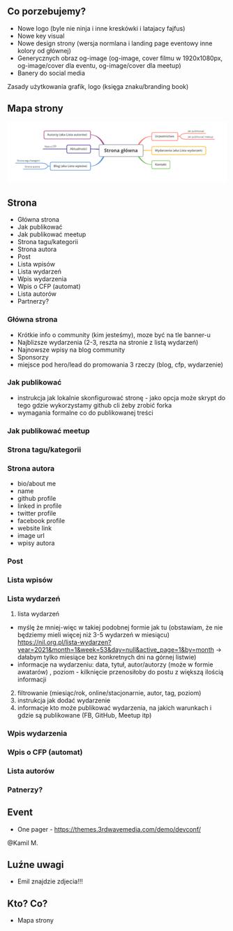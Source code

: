 ## Co porzebujemy?

- Nowe logo (byle nie ninja i inne kreskówki i latajacy fajfus)
- Nowe key visual
- Nowe design strony (wersja normlana i landing page eventowy inne kolory od głównej)
- Generycznych obraz og-image (og-image, cover filmu w 1920x1080px, og-image/cover dla eventu, og-image/cover dla meetup)
- Banery do social media

Zasady użytkowania grafik, logo (księga znaku/branding book)

## Mapa strony

![site map](site_map.png "Site map")

## Strona

- Główna strona
- Jak publikować
- Jak publikować meetup
- Strona tagu/kategorii
- Strona autora
- Post
- Lista wpisów
- Lista wydarzeń
- Wpis wydarzenia
- Wpis o CFP (automat)
- Lista autorów
- Partnerzy?

### Główna strona
- Krótkie info o community (kim jesteśmy), moze być na tle banner-u
- Najblizsze wydarzenia (2-3, reszta na stronie z listą wydarzeń)
- Najnowsze wpisy na blog community
- Sponsorzy
- miejsce pod hero/lead do promowania 3 rzeczy (blog, cfp, wydarzenie)

### Jak publikować

- instrukcja jak lokalnie skonfigurować stronę - jako opcja może skrypt do tego gdzie wykorzystamy github cli żeby zrobić forka
- wymagania formalne co do publikowanej treści

### Jak publikować meetup


### Strona tagu/kategorii


### Strona autora

- bio/about me
- name
- github profile
- linked in profile
- twitter profile
- facebook profile
- website link
- image url
- wpisy autora

### Post


### Lista wpisów


### Lista wydarzeń

1. lista wydarzeń 
- myślę że mniej-więc w takiej podobnej formie jak tu (obstawiam, że nie będziemy mieli więcej niż 3-5 wydarzeń w miesiącu) https://nil.org.pl/lista-wydarzen?year=2021&month=1&week=53&day=null&active_page=1&by=month -> dałabym tylko miesiące bez konkretnych dni na górnej listwie)
- informacje na wydarzeniu: data, tytuł, autor/autorzy (może w formie awatarów) , poziom - kilknięcie przenosiłoby do postu z większą ilością informacji
2.  filtrowanie (miesiąc/rok, online/stacjonarnie, autor, tag, poziom)
3.  instrukcja jak dodać wydarzenie
4.  informacje kto może publikować wydarzenia, na jakich warunkach i gdzie są publikowane (FB, GitHub, Meetup itp)


### Wpis wydarzenia


### Wpis o CFP (automat)


### Lista autorów


### Patnerzy?


## Event

- One pager - https://themes.3rdwavemedia.com/demo/devconf/

@Kamil M.

## Luźne uwagi

- Emil znajdzie zdjecia!!!

## Kto? Co?

- Mapa strony

